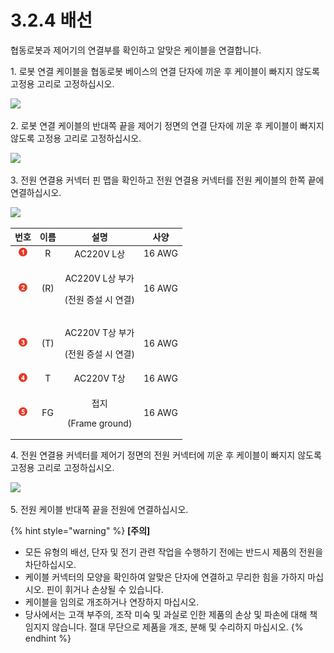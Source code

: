 # 3.2.4 배선

협동로봇과 제어기의 연결부를 확인하고 알맞은 케이블을 연결합니다.

1\. 로봇 연결 케이블을 협동로봇 베이스의 연결 단자에 끼운 후 케이블이 빠지지 않도록 고정용 고리로 고정하십시오.

![](../../_assets/wiring\_1.png)

2\. 로봇 연결 케이블의 반대쪽 끝을 제어기 정면의 연결 단자에 끼운 후 케이블이 빠지지 않도록 고정용 고리로 고정하십시오.

![](../../_assets/wiring\_2.png)

3\. 전원 연결용 커넥터 핀 맵을 확인하고 전원 연결용 커넥터를 전원 케이블의 한쪽 끝에 연결하십시오.

![](../../_assets/wiring\_3.png)

|              **번호**              | **이름** |                 **설명**                 | **사양** |
| :------------------------------: | :----: | :------------------------------------: | :----: |
| ![](../../_assets/1.png) |    R   |                AC220V L상               | 16 AWG |
| ![](../../_assets/2.png) |   (R)  | <p>AC220V L상 부가</p><p>(전원 증설 시 연결)</p> | 16 AWG |
| ![](../../_assets/3.png) |   (T)  | <p>AC220V T상 부가</p><p>(전원 증설 시 연결)</p> | 16 AWG |
| ![](../../_assets/4.png) |    T   |                AC220V T상               | 16 AWG |
| ![](../../_assets/5.png) |   FG   |     <p>접지</p><p>(Frame ground)</p>     | 16 AWG |

4\. 전원 연결용 커넥터를 제어기 정면의 전원 커넥터에 끼운 후 케이블이 빠지지 않도록 고정용 고리로 고정하십시오.

![](../../_assets/wiring\_4.png)

5\. 전원 케이블 반대쪽 끝을 전원에 연결하십시오.

{% hint style="warning" %}
**\[주의]**

* 모든 유형의 배선, 단자 및 전기 관련 작업을 수행하기 전에는 반드시 제품의 전원을 차단하십시오.
* 케이블 커넥터의 모양을 확인하여 알맞은 단자에 연결하고 무리한 힘을 가하지 마십시오. 핀이 휘거나 손상될 수 있습니다.
* 케이블을 임의로 개조하거나 연장하지 마십시오.
* 당사에서는 고객 부주의, 조작 미숙 및 과실로 인한 제품의 손상 및 파손에 대해 책임지지 않습니다. 절대 무단으로 제품을 개조, 분해 및 수리하지 마십시오.
{% endhint %}
